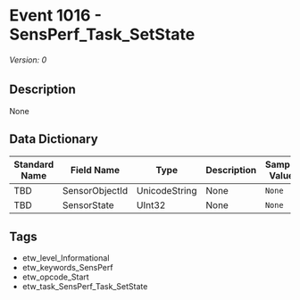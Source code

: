# Event 1016 - SensPerf_Task_SetState
###### Version: 0

## Description
None

## Data Dictionary
|Standard Name|Field Name|Type|Description|Sample Value|
|---|---|---|---|---|
|TBD|SensorObjectId|UnicodeString|None|`None`|
|TBD|SensorState|UInt32|None|`None`|

## Tags
* etw_level_Informational
* etw_keywords_SensPerf
* etw_opcode_Start
* etw_task_SensPerf_Task_SetState